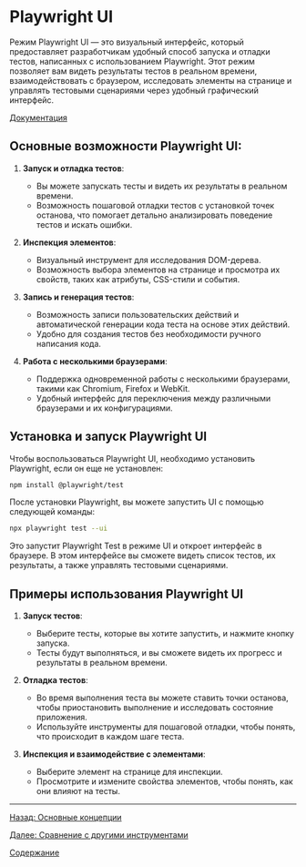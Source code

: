 # Playwright UI

Режим Playwright UI — это визуальный интерфейс, который предоставляет разработчикам удобный способ запуска и отладки тестов, написанных с использованием Playwright. Этот режим позволяет вам видеть результаты тестов в реальном времени, взаимодействовать с браузером, исследовать элементы на странице и управлять тестовыми сценариями через удобный графический интерфейс.

[Документация](https://playwright.dev/docs/test-ui-mode)

## Основные возможности Playwright UI:

1. **Запуск и отладка тестов**:

   - Вы можете запускать тесты и видеть их результаты в реальном времени.
   - Возможность пошаговой отладки тестов с установкой точек останова, что помогает детально анализировать поведение тестов и искать ошибки.

2. **Инспекция элементов**:

   - Визуальный инструмент для исследования DOM-дерева.
   - Возможность выбора элементов на странице и просмотра их свойств, таких как атрибуты, CSS-стили и события.

3. **Запись и генерация тестов**:

   - Возможность записи пользовательских действий и автоматической генерации кода теста на основе этих действий.
   - Удобно для создания тестов без необходимости ручного написания кода.

4. **Работа с несколькими браузерами**:
   - Поддержка одновременной работы с несколькими браузерами, такими как Chromium, Firefox и WebKit.
   - Удобный интерфейс для переключения между различными браузерами и их конфигурациями.

## Установка и запуск Playwright UI

Чтобы воспользоваться Playwright UI, необходимо установить Playwright, если он еще не установлен:

```sh
npm install @playwright/test
```

После установки Playwright, вы можете запустить UI с помощью следующей команды:

```sh
npx playwright test --ui
```

Это запустит Playwright Test в режиме UI и откроет интерфейс в браузере. В этом интерфейсе вы сможете видеть список тестов, их результаты, а также управлять тестовыми сценариями.

## Примеры использования Playwright UI

1. **Запуск тестов**:

   - Выберите тесты, которые вы хотите запустить, и нажмите кнопку запуска.
   - Тесты будут выполняться, и вы сможете видеть их прогресс и результаты в реальном времени.

2. **Отладка тестов**:

   - Во время выполнения теста вы можете ставить точки останова, чтобы приостановить выполнение и исследовать состояние приложения.
   - Используйте инструменты для пошаговой отладки, чтобы понять, что происходит в каждом шаге теста.

3. **Инспекция и взаимодействие с элементами**:

   - Выберите элемент на странице для инспекции.
   - Просмотрите и измените свойства элементов, чтобы понять, как они влияют на тесты.

---

[Назад: Основные концепции](/sections/3_core_concepts.md)

[Далее: Сравнение с другими инструментами](/sections/5_comparing.md)

[Содержание](/sections.md)
